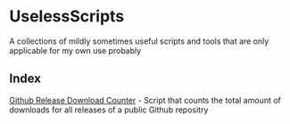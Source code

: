 # UselessScripts
A collections of mildly sometimes useful scripts and tools that are only applicable for my own use probably

## Index

[Github Release Download Counter](GithubReleaseCount) - Script that counts the total amount of downloads for all releases of a public Github repositry
